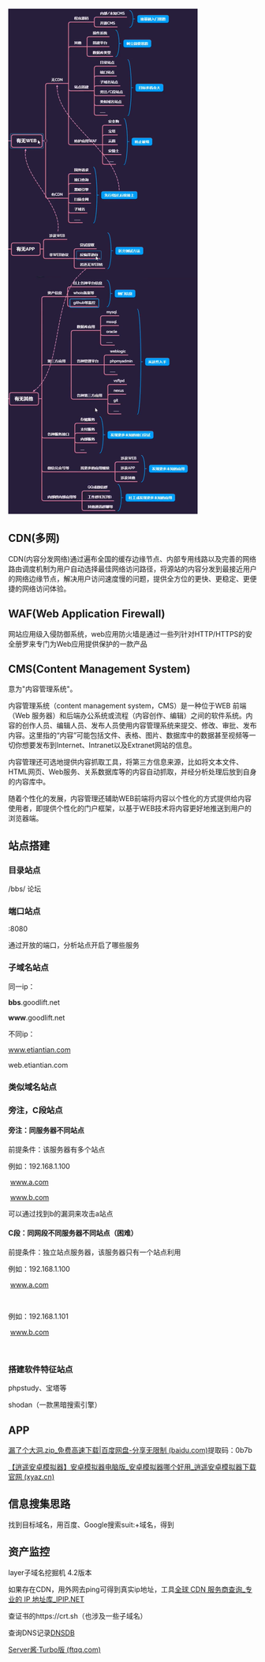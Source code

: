![信息收集思路](图片/信息收集思路.png)

## CDN(多网)

CDN(内容分发网络)通过遍布全国的缓存边缘节点、内部专用线路以及完善的网络路由调度机制为用户自动选择最佳网络访问路径，将源站的内容分发到最接近用户的网络边缘节点，解决用户访问速度慢的问题，提供全方位的更快、更稳定、更便捷的网络访问体验。

## WAF(Web Application Firewall)

网站应用级入侵防御系统，web应用防火墙是通过一些列针对HTTP/HTTPS的安全册罗来专门为Web应用提供保护的一款产品

## CMS(Content Management System)

意为"内容管理系统"。 

内容管理系统（content management system，CMS）是一种位于WEB 前端（Web 服务器）和后端办公系统或流程（内容创作、编辑）之间的软件系统。内容的创作人员、编辑人员、发布人员使用内容管理系统来提交、修改、审批、发布内容。这里指的“内容”可能包括文件、表格、图片、数据库中的数据甚至视频等一切你想要发布到Internet、Intranet以及Extranet网站的信息。

内容管理还可选地提供内容抓取工具，将第三方信息来源，比如将文本文件、HTML网页、Web服务、关系数据库等的内容自动抓取，并经分析处理后放到自身的内容库中。

随着个性化的发展，内容管理还辅助WEB前端将内容以个性化的方式提供给内容使用者，即提供个性化的门户框架，以基于WEB技术将内容更好地推送到用户的浏览器端。

## 站点搭建

### 目录站点

/bbs/	论坛

### 端口站点

:8080

通过开放的端口，分析站点开启了哪些服务

### 子域名站点

同一ip：

**bbs**.goodlift.net

**www**.goodlift.net

不同ip：

www.etiantian.com

web.etiantian.com

### 类似域名站点



### 旁注，C段站点

#### 旁注：同服务器不同站点

前提条件：该服务器有多个站点

例如：192.168.1.100

​			www.a.com

​			www.b.com

可以通过找到b的漏洞来攻击a站点

#### C段：同网段不同服务器不同站点（困难）

前提条件：独立站点服务器，该服务器只有一个站点利用

例如：192.168.1.100

​			www.a.com

​			

例如：192.168.1.101

​			www.b.com

​			

### 搭建软件特征站点

phpstudy、宝塔等

shodan（一款黑暗搜索引擎）



## APP

[漏了个大洞.zip_免费高速下载|百度网盘-分享无限制 (baidu.com)](https://pan.baidu.com/s/13_i1ExwEaA59GfMt1Rp0Hg?_at_=1626861335971)提取码：0b7b

[【逍遥安卓模拟器】安卓模拟器电脑版_安卓模拟器哪个好用_逍遥安卓模拟器下载官网 (xyaz.cn)](http://www.xyaz.cn/)

## 信息搜集思路

找到目标域名，用百度、Google搜索suit:+域名，得到

## 资产监控

layer子域名挖掘机 4.2版本

如果存在CDN，用外网去ping可得到真实ip地址，工具[全球 CDN 服务商查询_专业的 IP 地址库_IPIP.NET](https://tools.ipip.net/cdn.php)

查证书的https://crt.sh（也涉及一些子域名）

查询DNS记录[DNSDB](https://dnsdb.io/zh-cn/)

[Server酱·Turbo版 (ftqq.com)](https://sct.ftqq.com/)